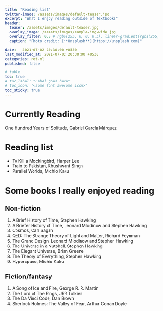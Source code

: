 ```yaml
---
title: "Reading list"
twitter-image: /assets/images/default-teaser.jpg
excerpt: "What I enjoy reading outside of textbooks"
header:
  teaser: /assets/images/default-teaser.jpg
  overlay_image: /assets/images/sample-img-wide.jpg
  overlay_filter: 0.5 # rgba(255, 0, 0, 0.5), linear-gradient(rgba(255, 0, 0, 0.5), rgba(0, 255, 255, 0.5))
  caption: "Photo credit: [**Unsplash**](https://unsplash.com)"

date:   2021-07-02 20:30:00 +0530
last_modified_at: 2021-07-02 20:30:00 +0530
categories: not-ml
published: false

# table
toc: true
# toc_label: "Label goes here"
# toc_icon: "<some font awesome icon>"
toc_sticky: true
---
```


# Currently Reading

One Hundred Years of Solitude, Gabriel García Márquez


# Reading list



* To Kill a Mockingbird, Harper Lee
* Train to Pakistan, Khushwant Singh
* Parallel Worlds, Michio Kaku


# Some books I really enjoyed reading


## Non-fiction



1. A Brief History of Time, Stephen Hawking
2. A Briefer History of Time, Leonard Mlodinow and Stephen Hawking
3. Cosmos, Carl Sagan
4. QED: The Strange Theory of Light and Matter, Richard Feynman
5. The Grand Design, Leonard Mlodinow and Stephen Hawking
6. The Universe in a Nutshell, Stephen Hawking
7. The Elegant Universe, Brian Greene
8. The Theory of Everything, Stephen Hawking
9. Hyperspace, Michio Kaku


## Fiction/fantasy



1. A Song of Ice and Fire, George R. R. Martin
2. The Lord of The Rings, JRR Tolkien
3. The Da Vinci Code, Dan Brown
4. Sherlock Holmes: The Valley of Fear, Arthur Conan Doyle